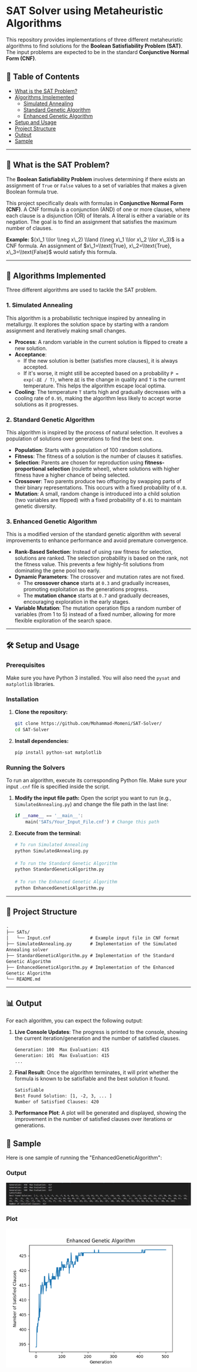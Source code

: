 # SAT Solver using Metaheuristic Algorithms

This repository provides implementations of three different metaheuristic algorithms to find solutions for the **Boolean Satisfiability Problem (SAT)**. The input problems are expected to be in the standard **Conjunctive Normal Form (CNF)**.

## 📖 Table of Contents
* [What is the SAT Problem?](#-what-is-the-sat-problem)
* [Algorithms Implemented](#-algorithms-implemented)
  * [Simulated Annealing](#1-simulated-annealing)
  * [Standard Genetic Algorithm](#2-standard-genetic-algorithm)
  * [Enhanced Genetic Algorithm](#3-enhanced-genetic-algorithm)
* [Setup and Usage](#️-setup-and-usage)
* [Project Structure](#-project-structure)
* [Output](#-output)
* [Sample](#-sample)

-----

## 🧐 What is the SAT Problem?

The **Boolean Satisfiability Problem** involves determining if there exists an assignment of `True` or `False` values to a set of variables that makes a given Boolean formula true.

This project specifically deals with formulas in **Conjunctive Normal Form (CNF)**. A CNF formula is a conjunction (AND) of one or more clauses, where each clause is a disjunction (OR) of literals. A literal is either a variable or its negation. The goal is to find an assignment that satisfies the maximum number of clauses.

**Example:** $(x\_1 \\lor \\neg x\_2) \\land (\\neg x\_1 \\lor x\_2 \\lor x\_3)$ is a CNF formula. An assignment of $x\_1=\\text{True}, x\_2=\\text{True}, x\_3=\\text{False}$ would satisfy this formula.

-----

## 🤖 Algorithms Implemented

Three different algorithms are used to tackle the SAT problem.

### 1\. Simulated Annealing

This algorithm is a probabilistic technique inspired by annealing in metallurgy. It explores the solution space by starting with a random assignment and iteratively making small changes.

  - **Process**: A random variable in the current solution is flipped to create a new solution.
  - **Acceptance**:
      - If the new solution is better (satisfies more clauses), it is always accepted.
      - If it's worse, it might still be accepted based on a probability `P = exp(-ΔE / T)`, where `ΔE` is the change in quality and `T` is the current temperature. This helps the algorithm escape local optima.
  - **Cooling**: The temperature `T` starts high and gradually decreases with a cooling rate of `0.95`, making the algorithm less likely to accept worse solutions as it progresses.

### 2\. Standard Genetic Algorithm

This algorithm is inspired by the process of natural selection. It evolves a population of solutions over generations to find the best one.

  - **Population**: Starts with a population of 100 random solutions.
  - **Fitness**: The fitness of a solution is the number of clauses it satisfies.
  - **Selection**: Parents are chosen for reproduction using **fitness-proportional selection** (roulette wheel), where solutions with higher fitness have a higher chance of being selected.
  - **Crossover**: Two parents produce two offspring by swapping parts of their binary representations. This occurs with a fixed probability of `0.8`.
  - **Mutation**: A small, random change is introduced into a child solution (two variables are flipped) with a fixed probability of `0.01` to maintain genetic diversity.

### 3\. Enhanced Genetic Algorithm

This is a modified version of the standard genetic algorithm with several improvements to enhance performance and avoid premature convergence.

  - **Rank-Based Selection**: Instead of using raw fitness for selection, solutions are ranked. The selection probability is based on the rank, not the fitness value. This prevents a few highly-fit solutions from dominating the gene pool too early.
  - **Dynamic Parameters**: The crossover and mutation rates are not fixed.
      - The **crossover chance** starts at `0.3` and gradually increases, promoting exploitation as the generations progress.
      - The **mutation chance** starts at `0.7` and gradually decreases, encouraging exploration in the early stages.
  - **Variable Mutation**: The mutation operation flips a random number of variables (from 1 to 5) instead of a fixed number, allowing for more flexible exploration of the search space.

-----

## 🛠️ Setup and Usage

### Prerequisites

Make sure you have Python 3 installed. You will also need the `pysat` and `matplotlib` libraries.

### Installation

1.  **Clone the repository:**
    ```sh
    git clone https://github.com/Mohammad-Momeni/SAT-Solver/
    cd SAT-Solver
    ```
2.  **Install dependencies:**
    ```sh
    pip install python-sat matplotlib
    ```

### Running the Solvers

To run an algorithm, execute its corresponding Python file. Make sure your input `.cnf` file is specified inside the script.

1.  **Modify the input file path:**
    Open the script you want to run (e.g., `SimulatedAnnealing.py`) and change the file path in the last line:

    ```python
    if __name__ == '__main__':
        main('SATs/Your_Input_File.cnf') # Change this path
    ```

2.  **Execute from the terminal:**

    ```sh
    # To run Simulated Annealing
    python SimulatedAnnealing.py

    # To run the Standard Genetic Algorithm
    python StandardGeneticAlgorithm.py

    # To run the Enhanced Genetic Algorithm
    python EnhancedGeneticAlgorithm.py
    ```

-----

## 📂 Project Structure

```
.
├── SATs/
│   └── Input.cnf               # Example input file in CNF format
├── SimulatedAnnealing.py       # Implementation of the Simulated Annealing solver
├── StandardGeneticAlgorithm.py # Implementation of the Standard Genetic Algorithm
├── EnhancedGeneticAlgorithm.py # Implementation of the Enhanced Genetic Algorithm
└── README.md
```

-----

## 📊 Output

For each algorithm, you can expect the following output:

1.  **Live Console Updates**: The progress is printed to the console, showing the current iteration/generation and the number of satisfied clauses.

    ```
    Generation: 100  Max Evaluation: 415
    Generation: 101  Max Evaluation: 415
    ...
    ```

2.  **Final Result**: Once the algorithm terminates, it will print whether the formula is known to be satisfiable and the best solution it found.

    ```
    Satisfiable
    Best Found Solution: [1, -2, 3, ... ]
    Number of Satisfied Clauses: 420
    ```

3.  **Performance Plot**: A plot will be generated and displayed, showing the improvement in the number of satisfied clauses over iterations or generations.

## 🎨 Sample

Here is one sample of running the "EnhancedGeneticAlgorithm":

### Output
![Output](Sample-Output.jpg)

### Plot
![Plot](Sample-Plot.png)
